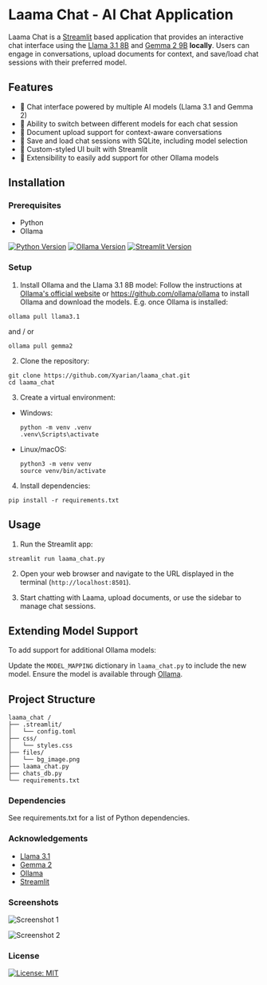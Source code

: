 # Laama Chat - AI Chat Application

Laama Chat is a [Streamlit](https://streamlit.io/) based application that provides an interactive chat interface using the [Llama 3.1 8B](https://llama.meta.com/) and [Gemma 2 9B](https://ai.google.dev/gemma) **locally**. Users can engage in conversations, upload documents for context, and save/load chat sessions with their preferred model.

## Features

- 🤖 Chat interface powered by multiple AI models (Llama 3.1 and Gemma 2)
- 🔄 Ability to switch between different models for each chat session
- 📄 Document upload support for context-aware conversations
- 💾 Save and load chat sessions with SQLite, including model selection
- 🎨 Custom-styled UI built with Streamlit
- 🔧 Extensibility to easily add support for other Ollama models

## Installation

### Prerequisites

- Python
- Ollama

[![Python Version](https://img.shields.io/badge/python-3.12.5-blue)](https://www.python.org/downloads/)
[![Ollama Version](https://img.shields.io/badge/ollama-0.3.5-green)](https://ollama.ai)
[![Streamlit Version](https://img.shields.io/badge/streamlit-1.37.1-red)](https://streamlit.io/)

### Setup

1. Install Ollama and the Llama 3.1 8B model:
Follow the instructions at [Ollama's official website](https://ollama.ai/) or https://github.com/ollama/ollama to install Ollama and download the models. E.g. once Ollama is installed:

```
ollama pull llama3.1
```

and / or

```
ollama pull gemma2
```

2. Clone the repository:

```
git clone https://github.com/Xyarian/laama_chat.git
cd laama_chat
```

3. Create a virtual environment:

- Windows:

  ```
  python -m venv .venv
  .venv\Scripts\activate
  ```

- Linux/macOS:

  ```
  python3 -m venv venv
  source venv/bin/activate
  ```

4. Install dependencies:

```
pip install -r requirements.txt
```

## Usage

1. Run the Streamlit app:

```
streamlit run laama_chat.py
```

2. Open your web browser and navigate to the URL displayed in the terminal (`http://localhost:8501`).

3. Start chatting with Laama, upload documents, or use the sidebar to manage chat sessions.

## Extending Model Support

To add support for additional Ollama models:

Update the `MODEL_MAPPING` dictionary in `laama_chat.py` to include the new model.
Ensure the model is available through [Ollama](https://ollama.com/library).

## Project Structure

```
laama_chat /
├── .streamlit/
│   └── config.toml
├── css/
│   └── styles.css
├── files/
│   └── bg_image.png
├── laama_chat.py
├── chats_db.py
└── requirements.txt

```

### Dependencies

See requirements.txt for a list of Python dependencies.

### Acknowledgements

- [Llama 3.1](https://llama.meta.com/)
- [Gemma 2](https://ai.google.dev/gemma)
- [Ollama](https://ollama.ai/)
- [Streamlit](https://streamlit.io/)

### Screenshots

![Screenshot 1](https://github.com/user-attachments/assets/299a2869-dd4b-4ac1-b8da-99aa085266b8)

![Screenshot 2](https://github.com/user-attachments/assets/bdf6b88a-5046-4f92-a176-58e5fa75924c)

### License

[![License: MIT](https://img.shields.io/badge/License-MIT-yellow.svg)](LICENSE)

